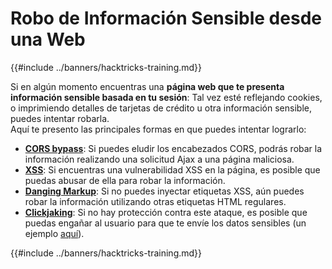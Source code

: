 # Robo de Información Sensible desde una Web

{{#include ../banners/hacktricks-training.md}}

Si en algún momento encuentras una **página web que te presenta información sensible basada en tu sesión**: Tal vez esté reflejando cookies, o imprimiendo detalles de tarjetas de crédito u otra información sensible, puedes intentar robarla.\
Aquí te presento las principales formas en que puedes intentar lograrlo:

- [**CORS bypass**](../pentesting-web/cors-bypass.md): Si puedes eludir los encabezados CORS, podrás robar la información realizando una solicitud Ajax a una página maliciosa.
- [**XSS**](../pentesting-web/xss-cross-site-scripting/): Si encuentras una vulnerabilidad XSS en la página, es posible que puedas abusar de ella para robar la información.
- [**Danging Markup**](../pentesting-web/dangling-markup-html-scriptless-injection/): Si no puedes inyectar etiquetas XSS, aún puedes robar la información utilizando otras etiquetas HTML regulares.
- [**Clickjaking**](../pentesting-web/clickjacking.md): Si no hay protección contra este ataque, es posible que puedas engañar al usuario para que te envíe los datos sensibles (un ejemplo [aquí](https://medium.com/bugbountywriteup/apache-example-servlet-leads-to-61a2720cac20)).

{{#include ../banners/hacktricks-training.md}}
